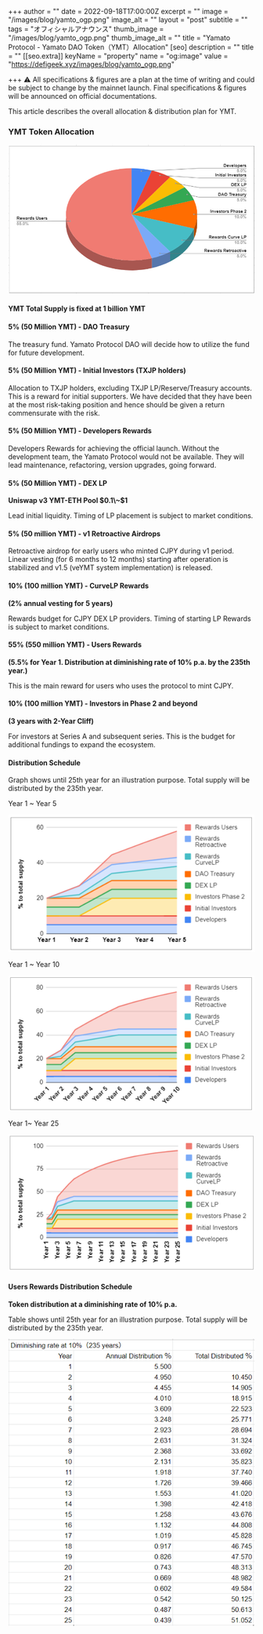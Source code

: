 +++
author = ""
date = 2022-09-18T17:00:00Z
excerpt = ""
image = "/images/blog/yamto_ogp.png"
image_alt = ""
layout = "post"
subtitle = ""
tags = "オフィシャルアナウンス"
thumb_image = "/images/blog/yamto_ogp.png"
thumb_image_alt = ""
title = "Yamato Protocol - Yamato DAO Token（YMT）Allocation"
[seo]
description = ""
title = ""
[[seo.extra]]
keyName = "property"
name = "og:image"
value = "https://defigeek.xyz/images/blog/yamto_ogp.png"

+++
⚠️ All specifications & figures are a plan at the time of writing and could be subject to change by the mainnet launch. Final specifications & figures will be announced on official documentations.

This article describes the overall allocation & distribution plan for YMT.

### **YMT Token Allocation**

![](/images/blog/allocation-1.PNG)

#### **YMT Total Supply is fixed at 1 billion YMT**

#### **5% (50 Million YMT) - DAO Treasury**

The treasury fund. Yamato Protocol DAO will decide how to utilize the fund for future development.

#### **5% (50 Million YMT) - Initial Investors (TXJP holders)**

Allocation to TXJP holders, excluding TXJP LP/Reserve/Treasury accounts. This is a reward for initial supporters. We have decided that they have been at the most risk-taking position and hence should be given a return commensurate with the risk.

#### **5% (50 Million YMT) - Developers Rewards**

Developers Rewards for achieving the official launch. Without the development team, the Yamato Protocol would not be available. They will lead maintenance, refactoring, version upgrades, going forward.

#### **5% (50 Million YMT) - DEX LP**

**Uniswap v3 YMT-ETH Pool $0.1\~$1**

Lead initial liquidity. Timing of LP placement is subject to market conditions.

#### **5% (50 million YMT) - v1 Retroactive Airdrops**

Retroactive airdrop for early users who minted CJPY during v1 period. Linear vesting (for 6 months to 12 months) starting after operation is stabilized and v1.5 (veYMT system implementation) is released.

#### **10% (100 million YMT) - CurveLP Rewards**

**(2% annual vesting for 5 years)**

Rewards budget for CJPY DEX LP providers. Timing of starting LP Rewards is subject to market conditions.

#### **55% (550 million YMT) - Users Rewards**

**(5.5% for Year 1. Distribution at diminishing rate of 10% p.a. by the 235th year.)**

This is the main reward for users who uses the protocol to mint CJPY.

#### **10% (100 million YMT) - Investors in Phase 2 and beyond**

**(3 years with 2-Year Cliff)**

For investors at Series A and subsequent series. This is the budget for additional fundings to expand the ecosystem.

#### **Distribution Schedule**

Graph shows until 25th year for an illustration purpose. Total supply will be distributed by the 235th year.

Year 1 \~ Year 5

![](/images/blog/ymtdis3.PNG)

Year 1 \~ Year 10

![](/images/blog/ymtdis2.PNG)

Year 1\~ Year 25

![](/images/blog/ymtdis1.PNG)

#### **Users Rewards Distribution Schedule**

**Token distribution at a diminishing rate of 10% p.a.**

Table shows until 25th year for an illustration purpose. Total supply will be distributed by the 235th year.

![](/images/blog/usersrewards.PNG)